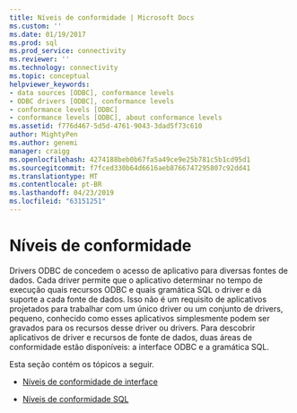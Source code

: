 ```yaml
---
title: Níveis de conformidade | Microsoft Docs
ms.custom: ''
ms.date: 01/19/2017
ms.prod: sql
ms.prod_service: connectivity
ms.reviewer: ''
ms.technology: connectivity
ms.topic: conceptual
helpviewer_keywords:
- data sources [ODBC], conformance levels
- ODBC drivers [ODBC], conformance levels
- conformance levels [ODBC]
- conformance levels [ODBC], about conformance levels
ms.assetid: f776d467-5d5d-4761-9043-3dad5f73c610
author: MightyPen
ms.author: genemi
manager: craigg
ms.openlocfilehash: 4274188beb0b67fa5a49ce9e25b781c5b1cd95d1
ms.sourcegitcommit: f7fced330b64d6616aeb8766747295807c92dd41
ms.translationtype: MT
ms.contentlocale: pt-BR
ms.lasthandoff: 04/23/2019
ms.locfileid: "63151251"
---
```

# <a name="conformance-levels"></a>Níveis de conformidade
Drivers ODBC de concedem o acesso de aplicativo para diversas fontes de dados. Cada driver permite que o aplicativo determinar no tempo de execução quais recursos ODBC e quais gramática SQL o driver e dá suporte a cada fonte de dados. Isso não é um requisito de aplicativos projetados para trabalhar com um único driver ou um conjunto de drivers, pequeno, conhecido como esses aplicativos simplesmente podem ser gravados para os recursos desse driver ou drivers. Para descobrir aplicativos de driver e recursos de fonte de dados, duas áreas de conformidade estão disponíveis: a interface ODBC e a gramática SQL.  
  
 Esta seção contém os tópicos a seguir.  
  
-   [Níveis de conformidade de interface](../../../odbc/reference/develop-app/interface-conformance-levels.md)  
  
-   [Níveis de conformidade SQL](../../../odbc/reference/develop-app/sql-conformance-levels.md)
